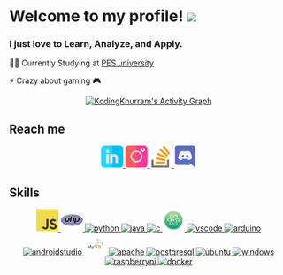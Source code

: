 <h1>
  Welcome to my profile!
  <img src="https://media.giphy.com/media/hvRJCLFzcasrR4ia7z/giphy.gif" width="28">
</h1>

<h3>I just love to Learn, Analyze, and Apply.</h3>

<p> 👨‍🎓 Currently Studying at <a href="https://pes.edu/" target="_blank"> PES university </a> </p>
<p> ⚡ Crazy about gaming 🎮 </p>


<p align="center">
  <a href="https://github-readme-stats.vercel.app/api/top-langs/?username=KodingKhurram&theme=radical&langs_count=6&layout=compact"><img alt="KodingKhurram's Activity Graph" src="https://github-readme-stats.vercel.app/api/top-langs/?username=KodingKhurram&theme=radical&langs_count=6&layout=compact" /></a>
 </p>


<h2>Reach me</h2>

<p align="center">
  <a href="https://www.linkedin.com/in/mohammed-khurram-667547198/">
    <img height="40" width="40" src="https://github.com/KodingKhurram/KodingKhurram/blob/main/icons/linkedin.png" alt="linkedin" />
  </a>
  <a href="https://instagram.com/khurram_the_k1ng">
    <img height="40" width="40" src="https://github.com/KodingKhurram/KodingKhurram/blob/main/icons/instagram.png" alt="instagram" />
  </a>
  <a href="https://stackoverflow.com/users/15523591/mohammed-khurram">
    <img height="40" width="40" src="https://github.com/KodingKhurram/KodingKhurram/blob/main/icons/stack-overflow.png" alt="stackoverflow" />
  </a>
  <a href="https:discord.com/users/732539891350503434">
    <img height="40" width="40" src="https://github.com/KodingKhurram/KodingKhurram/blob/main/icons/discord.png" alt="discord" />
  </a>
</p>

<!--
<h2>Back-end development</h2>

<table>
  <tr>
    <th align="center">PHP</th>
  </tr>
  <tr>
    <td align="center">
      <img src="https://i0.wp.com/phpmagazine.net/wp-content/uploads/2020/09/php8.png?fit=420%2C206&ssl=1" height="60">
    </td>
  </tr>
</table>
-->

<h2>Skills</h2>

<p align="center">
  <a href="https://www.javascript.com/"><img src="https://raw.githubusercontent.com/github/explore/80688e429a7d4ef2fca1e82350fe8e3517d3494d/topics/javascript/javascript.png" alt="javascript" width="40" height="40"/>
  <a href="https://www.php.net/"><img src="https://raw.githubusercontent.com/github/explore/80688e429a7d4ef2fca1e82350fe8e3517d3494d/topics/php/php.png" alt="php" width="40" height="40"/>
  <a href="https://www.python.org"><img src="https://github.com/keikomori/icons-badges/blob/master/icons/Python/python.svg" alt="python" width="40" height="40"/>
  <a href="https://www.java.com"><img src="https://github.com/keikomori/icons-badges/blob/master/icons/Java/java.png" alt="java" width="40" height="40"/>
  <a href="https://www.learn-c.org"><img src="https://github.com/keikomori/icons-badges/blob/master/icons/C/c.svg" alt="c" width="40" height="40"/>
  <a href="https://atom.io/"><img src="https://raw.githubusercontent.com/github/explore/80688e429a7d4ef2fca1e82350fe8e3517d3494d/topics/atom/atom.png" alt="atom" width="40" height="40"/>
  <a href="https://code.visualstudio.com"><img src="https://github.com/keikomori/icons-badges/blob/master/icons/VSCode/vscode.svg" alt="vscode" width="40" height="40"/>
  <a href="https://www.arduino.cc"><img src="https://github.com/keikomori/icons-badges/blob/master/icons/Arduino/arduino.png" alt="arduino" width="40" height="40"/>
  <a href="https://developer.android.com/studio/"><img src="https://github.com/keikomori/icons-badges/blob/master/icons/Android/android.svg" alt="androidstudio" width="40" height="40"/>
  <a href="https://www.mysql.com/"><img src="https://raw.githubusercontent.com/github/explore/80688e429a7d4ef2fca1e82350fe8e3517d3494d/topics/mysql/mysql.png" alt="mysql" width="40" height="40"/>
  <a href="https://httpd.apache.org/"><img src="https://upload.wikimedia.org/wikipedia/commons/thumb/1/10/Apache_HTTP_server_logo_%282019-present%29.svg/1200px-Apache_HTTP_server_logo_%282019-present%29.svg.png" alt="apache" height="40"/>
  <a href="https://www.postgresql.org"><img src="https://github.com/keikomori/icons-badges/blob/master/icons/Postgresql/postgresql.svg" alt="postgresql" width="40" height="40"/>
  <a href="https://ubuntu.com/"><img src="https://github.com/keikomori/icons-badges/blob/master/icons/Ubuntu/ubuntu.svg" alt="ubuntu" width="40" height="40"/>
  <a href="https://www.microsoft.com/pt-br/windows/"><img src="https://github.com/keikomori/icons-badges/blob/master/icons/Windows/windows.svg" alt="windows" width="40" height="40"/>
  <a href="https://www.raspberrypi.org/software/operating-systems"><img src="https://github.com/keikomori/icons-badges/blob/master/icons/Raspberry%20Pi/raspberry_pi.svg" alt="raspberrypi" width="40" height="40"/>
  <a href="https://www.docker.com/"><img src="https://github.com/keikomori/icons-badges/blob/master/icons/Docker/docker.svg" alt="docker" width="40" height="40"/>
</p>

<!--

<h2>🔥 Streak Stats</h2>

<p align="center">
  <img src="http://github-readme-streak-stats.herokuapp.com?user=KodingKhurram&theme=dracula" alt="KodingKhurram" />
</p>

<h2>📊 Stats</h2>

<p align="center">
<a href="https://github.com/ashutosh00710/github-readme-activity-graph"><img alt="Keiko Activity Graph" src="https://activity-graph.herokuapp.com/graph?username=KodingKhurram&bg_color=1F222E&color=F8D866&line=F85D7F&point=FFFFFF&hide_border=true" /></a>
</p>


<p align="center">
<a  href="https://github-readme-stats.vercel.app/api?username=KodingKhurram&count_private=true&show_icons=true&theme=radical"><img alt="KodingKhurram Activity Graph" src="https://github-readme-stats.vercel.app/api?username=KodingKhurram&count_private=true&show_icons=true&theme=radical" /></a>

</p>


<h2>⭐ Badges</h2>

<p align="center">
  <a href="https://www.credly.com/org/certiprof/badge/scrum-foundation-professional-certificate.1"><img src="https://github.com/keikomori/icons-badges/blob/master/badges/scrum-foundation-professional-certificate.1.png"  width="100" height="100"/>
  <a href="https://www.credly.com/earner/earned/badge/93bb1ef0-7d5d-4a0b-bd96-9b7b542c1677/"><img src="https://github.com/keikomori/icons-badges/blob/master/badges/cybersecurity-essentials.png" alt="grafana" width="100" height="100"/>
  <a href="https://www.credly.com/badges/2a093b9f-925d-43d0-932f-ad1fca326901/public_url"><img src="https://github.com/keikomori/icons-badges/blob/master/badges/networking-academy-learn-a-thon-2021.1.png" alt="wordpress" width="100" height="100"/>
</p> -->

<!--
**KodingKhurram/KodingKhurram** is a ✨ _special_ ✨ repository because its `README.md` (this file) appears on your GitHub profile.

Here are some ideas to get you started:

- 🔭 I’m currently working on ...
- 🌱 I’m currently learning ...
- 👯 I’m looking to collaborate on ...
- 🤔 I’m looking for help with ...
- 💬 Ask me about ...
- 📫 How to reach me: ...
- 😄 Pronouns: ...
- ⚡ Fun fact: ...
-->
